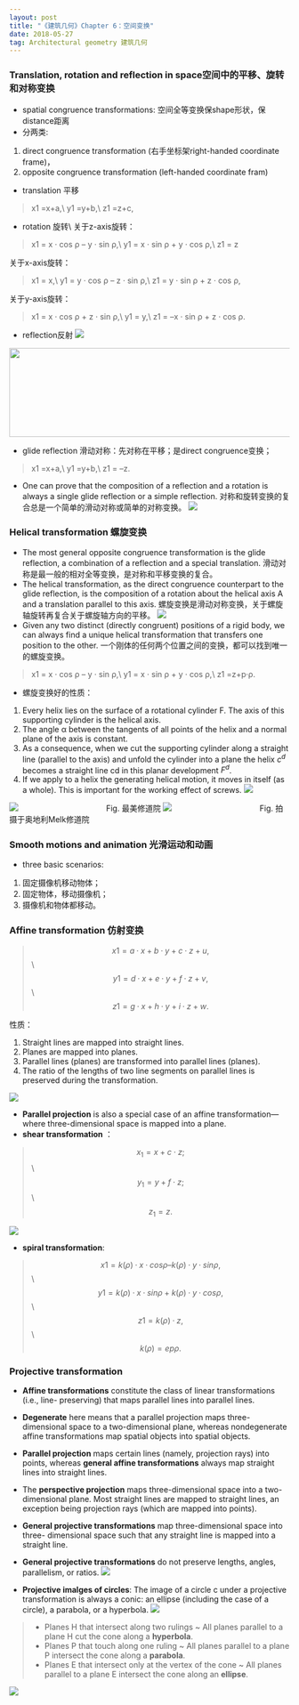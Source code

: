 ```yaml
---
layout: post
title: "《建筑几何》Chapter 6：空间变换"
date: 2018-05-27
tag: Architectural geometry 建筑几何  
---
```

### Translation, rotation and reflection in space空间中的平移、旋转和对称变换

- spatial congruence transformations: 空间全等变换保shape形状，保distance距离
- 分两类:
1. direct congruence transformation (右手坐标架right-handed coordinate frame)，
2. opposite congruence transformation (left-handed coordinate fram)
- translation 平移
> x1 =x+a,\\
> y1 =y+b,\\
> z1 =z+c,

- rotation 旋转\\
  关于z-axis旋转：

> x1 = x · cos ρ – y · sin ρ,\\
> y1 = x · sin ρ + y · cos ρ,\\
> z1 = z

关于x-axis旋转：
> x1 = x,\\
> y1 = y · cos ρ – z · sin ρ,\\
> z1 = y · sin ρ + z · cos ρ,

关于y-axis旋转：
> x1 = x · cos ρ + z · sin ρ,\\
> y1 = y,\\
> z1 = –x · sin ρ + z · cos ρ.


- reflection反射
![](/images/posts/AG/reflection.png)

<img src="/images/posts/AG/reflection.png" height="160" width="600">  

- glide reflection 滑动对称：先对称在平移；是direct congruence变换；
>  x1 =x+a,\\
>  y1 =y+b,\\
>  z1 = –z.


- One can prove that the composition of a reflection and a rotation is always a single glide reflection or a simple reflection. 对称和旋转变换的复合总是一个简单的滑动对称或简单的对称变换。
![](/images/posts/AG/glideT3d2.png)

### Helical transformation 螺旋变换
- The most general opposite congruence transformation is the glide reflection, a combination of a reflection and a special translation. 滑动对称是最一般的相对全等变换，是对称和平移变换的复合。
- The helical transformation, as the direct congruence counterpart to the glide reflection, is the composition of a rotation about the helical axis A and a translation parallel to this axis. 螺旋变换是滑动对称变换，关于螺旋轴旋转再复合关于螺旋轴方向的平移。
![](/images/posts/AG/helical.png)
- Given any two distinct (directly congruent) positions of a rigid body, we can always find a unique helical transformation that transfers one position to the other. 一个刚体的任何两个位置之间的变换，都可以找到唯一的螺旋变换。
> x1 = x · cos ρ – y · sin ρ,\\
> y1 = x · sin ρ + y · cos ρ,\\
> z1 =z+p·ρ.

- 螺旋变换好的性质：

1. Every helix lies on the surface of a rotational cylinder F. The axis of this supporting cylinder is the helical axis.
2. The angle α between the tangents of all points of the helix and a normal plane of the axis is constant.
3. As a consequence, when we cut the supporting cylinder along a straight line (parallel to the axis) and unfold the cylinder into a plane the helix $c^d$ becomes a straight line cd in this planar development $F^d$.
4. If we apply to a helix the generating helical motion, it moves in itself (as a whole). This is important for the working effect of screws.
![](/images/posts/AG/helicalProterty.png)

![](/images/posts/AG/helical2.png)
　　　　　　　　　　　Fig. 最美修道院
![](/images/posts/AG/helical3.png)
　　　　　　　　　　　Fig. 拍摄于奥地利Melk修道院

### Smooth motions and animation 光滑运动和动画
- three basic scenarios:

1. 固定摄像机移动物体；
2. 固定物体，移动摄像机；
3. 摄像机和物体都移动。

### Affine transformation 仿射变换
> $$x1 =a·x+b·y+c·z+u,$$\\
> $$y1 =d·x+e·y+f·z+v,$$\\
> $$z1 =g·x+h·y+i·z+w.$$

性质：
1. Straight lines are mapped into straight lines.
2. Planes are mapped into planes.
3. Parallel lines (planes) are transformed into parallel lines (planes).
4. The ratio of the lengths of two line segments on parallel lines is preserved during the transformation.

![](/images/posts/AG/affineT.png)
- **Parallel projection** is also a special case of an affine transformation—where three-dimensional space is mapped into a plane.
- **shear transformation** ：
> $$x_1=x+c\cdot z;$$\\
> $$y_1=y+f\cdot z;$$\\
> $$z_1=z.$$

![](/images/posts/AG/shearT.png)
- **spiral transformation**:
> $$x1 = k(ρ)·x·cos ρ – k(ρ)·y·sin ρ,$$\\
> $$y1 = k(ρ)·x·sin ρ + k(ρ)·y·cos ρ,$$\\
> $$z1 = k(ρ)·z,$$\\
> $$k(ρ) = epρ.$$

### Projective transformation
- **Affine transformations** constitute the class of linear transformations (i.e., line- preserving) that maps parallel lines into parallel lines.

- **Degenerate** here means that a parallel projection maps three-dimensional space to a two-dimensional plane, whereas nondegenerate affine transformations map spatial objects into spatial objects.  
- **Parallel projection** maps certain lines (namely, projection rays) into points, whereas **general affine transformations** always map straight lines into straight lines.
- The **perspective projection** maps three-dimensional space into a two-dimensional plane. Most straight lines are mapped to straight lines, an exception being projection rays (which are mapped into points).
- **General projective transformations** map three-dimensional space into three- dimensional space such that any straight line is mapped into a straight line.
- **General projective transformations** do not preserve lengths, angles, parallelism, or ratios.
![](/images/posts/AG/transformTable.png)
- **Projective imalges of circles**: The image of a circle c under a projective transformation is always a conic: an ellipse (including the case of a circle), a parabola, or a hyperbola.
![](/images/posts/AG/projective.png)

> * Planes H that intersect along two rulings ~ All planes parallel to a plane H cut the cone along a **hyperbola**.
> * Planes P that touch along one ruling  ~  All planes parallel to a plane P intersect the cone along a **parabola**.
> * Planes E that intersect only at the vertex of the cone  ~  All planes parallel to a plane E intersect the cone along an **ellipse**.

![](/images/posts/AG/projectiveConic.png)
